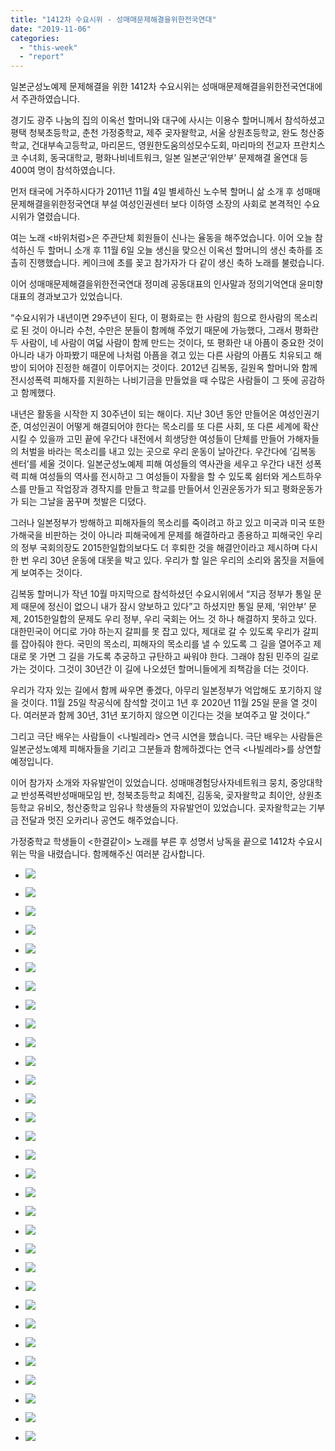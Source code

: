 ```yaml
---
title: "1412차 수요시위 - 성매매문제해결을위한전국연대"
date: "2019-11-06"
categories: 
  - "this-week"
  - "report"
---
```


일본군성노예제 문제해결을 위한 1412차 수요시위는 성매매문제해결을위한전국연대에서 주관하였습니다.

경기도 광주 나눔의 집의 이옥선 할머니와 대구에 사시는 이용수 할머니께서 참석하셨고 평택 청북초등학교, 춘천 가정중학교, 제주 곶자왈학교, 서울 상원초등학교, 완도 청산중학교, 건대부속고등학교, 마리몬드, 영원한도움의성모수도회, 마리마의 전교자 프란치스코 수녀회, 동국대학교, 평화나비네트워크, 일본 일본군‘위안부’ 문제해결 올연대 등 400여 명이 참석하였습니다.

먼저 태국에 거주하시다가 2011년 11월 4일 별세하신 노수복 할머니 삶 소개 후 성매매문제해결을위한정국연대 부설 여성인권센터 보다 이하영 소장의 사회로 본격적인 수요시위가 열렸습니다.

여는 노래 <바위처럼>은 주관단체 회원들이 신나는 율동을 해주었습니다. 이어 오늘 참석하신 두 할머니 소개 후 11월 6일 오늘 생신을 맞으신 이옥선 할머니의 생신 축하를 조촐히 진행했습니다. 케이크에 초를 꽂고 참가자가 다 같이 생신 축하 노래를 불렀습니다.

이어 성매매문제해결을위한전국연대 정미례 공동대표의 인사말과 정의기억연대 윤미향 대표의 경과보고가 있었습니다.

“수요시위가 내년이면 29주년이 된다, 이 평화로는 한 사람의 힘으로 한사람의 목소리로 된 것이 아니라 수천, 수만은 분들이 함께해 주었기 때문에 가능했다, 그래서 평화란 두 사람이, 네 사람이 여덟 사람이 함께 만드는 것이다, 또 평화란 내 아픔이 중요한 것이 아니라 내가 아파봤기 때문에 나처럼 아픔을 겪고 있는 다른 사람의 아픔도 치유되고 해방이 되어야 진정한 해결이 이루어지는 것이다. 2012년 김복동, 길원옥 할머니와 함께 전시성폭력 피해자를 지원하는 나비기금을 만들었을 때 수많은 사람들이 그 뜻에 공감하고 함께했다.

내년은 활동을 시작한 지 30주년이 되는 해이다. 지난 30년 동안 만들어온 여성인권기준, 여성인권이 어떻게 해결되어야 한다는 목소리를 또 다른 사회, 또 다른 세계에 확산시킬 수 있을까 고민 끝에 우간다 내전에서 희생당한 여성들이 단체를 만들어 가해자들의 처벌을 바라는 목소리를 내고 있는 곳으로 우리 운동이 날아간다. 우간다에 ‘김복동 센터’를 세울 것이다. 일본군성노예제 피해 여성들의 역사관을 세우고 우간다 내전 성폭력 피해 여성들의 역사를 전시하고 그 여성들이 자활을 할 수 있도록 쉼터와 게스트하우스를 만들고 작업장과 경작지를 만들고 학교를 만들어서 인권운동가가 되고 평화운동가가 되는 그날을 꿈꾸며 첫발은 디뎠다.

그러나 일본정부가 방해하고 피해자들의 목소리를 죽이려고 하고 있고 미국과 미국 또한 가해국을 비판하는 것이 아니라 피해국에게 문제를 해결하라고 종용하고 피해국인 우리의 정부 국회의장도 2015한일합의보다도 더 후퇴한 것을 해결안이라고 제시하며 다시 한 번 우리 30년 운동에 대못을 박고 있다. 우리가 할 일은 우리의 소리와 몸짓을 저들에게 보여주는 것이다.

김복동 할머니가 작년 10월 마지막으로 참석하셨던 수요시위에서 “지금 정부가 통일 문제 때문에 정신이 없으니 내가 잠시 양보하고 있다”고 하셨지만 통일 문제, ‘위안부’ 문제, 2015한일합의 문제도 우리 정부, 우리 국회는 어느 것 하나 해결하지 못하고 있다. 대한민국이 어디로 가야 하는지 갈피를 못 잡고 있다, 제대로 갈 수 있도록 우리가 갈피를 잡아줘야 한다. 국민의 목소리, 피해자의 목소리를 낼 수 있도록 그 길을 열어주고 제대로 못 가면 그 길을 가도록 추궁하고 규탄하고 싸워야 한다. 그래야 참된 민주의 길로 가는 것이다. 그것이 30년간 이 길에 나오셨던 할머니들에게 죄책감을 더는 것이다.

우리가 각자 있는 길에서 함께 싸우면 좋겠다, 아무리 일본정부가 억압해도 포기하지 않을 것이다. 11월 25일 착공식에 참석할 것이고 1년 후 2020년 11월 25일 문을 열 것이다. 여러분과 함께 30년, 31년 포기하지 않으면 이긴다는 것을 보여주고 말 것이다.”

그리고 극단 배우는 사람들이 <나빌레라> 연극 시연을 했습니다. 극단 배우는 사람들은 일본군성노예제 피해자들을 기리고 그분들과 함께하겠다는 연극 <나빌레라>를 상연할 예정입니다.

이어 참가자 소개와 자유발언이 있었습니다. 성매매경험당사자네트워크 뭉치, 중앙대학교 반성폭력반성매매모임 반, 청북초등학교 최예진, 김동욱, 곶자왈학교 최이안, 상원초등학교 유비오, 청산중학교 임유나 학생들의 자유발언이 있었습니다. 곶자왈학교는 기부금 전달과 멋진 오카리나 공연도 해주었습니다.

가정중학교 학생들이 <한결같이> 노래를 부른 후 성명서 낭독을 끝으로 1412차 수요시위는 막을 내렸습니다. 함께해주신 여러분 감사합니다.

- ![](http://womenandwar.net/kr/wp-content/uploads/2019/11/크기변환IMGP1797.jpg)
    
- ![](http://womenandwar.net/kr/wp-content/uploads/2019/11/크기변환IMGP1804.jpg)
    
- ![](http://womenandwar.net/kr/wp-content/uploads/2019/11/크기변환IMGP1810.jpg)
    
- ![](http://womenandwar.net/kr/wp-content/uploads/2019/11/크기변환IMGP1818.jpg)
    
- ![](http://womenandwar.net/kr/wp-content/uploads/2019/11/크기변환IMGP1821.jpg)
    
- ![](http://womenandwar.net/kr/wp-content/uploads/2019/11/크기변환IMGP1849.jpg)
    
- ![](http://womenandwar.net/kr/wp-content/uploads/2019/11/크기변환IMGP1856.jpg)
    
- ![](http://womenandwar.net/kr/wp-content/uploads/2019/11/크기변환IMGP1858.jpg)
    
- ![](http://womenandwar.net/kr/wp-content/uploads/2019/11/크기변환IMGP1883.jpg)
    
- ![](http://womenandwar.net/kr/wp-content/uploads/2019/11/크기변환IMGP1896.jpg)
    
- ![](http://womenandwar.net/kr/wp-content/uploads/2019/11/크기변환IMGP1898.jpg)
    
- ![](http://womenandwar.net/kr/wp-content/uploads/2019/11/크기변환IMGP1904.jpg)
    
- ![](http://womenandwar.net/kr/wp-content/uploads/2019/11/크기변환IMGP1918.jpg)
    
- ![](http://womenandwar.net/kr/wp-content/uploads/2019/11/크기변환IMGP1924.jpg)
    
- ![](http://womenandwar.net/kr/wp-content/uploads/2019/11/크기변환IMGP1931.jpg)
    
- ![](http://womenandwar.net/kr/wp-content/uploads/2019/11/크기변환IMGP1955.jpg)
    
- ![](http://womenandwar.net/kr/wp-content/uploads/2019/11/크기변환IMGP1959.jpg)
    
- ![](http://womenandwar.net/kr/wp-content/uploads/2019/11/크기변환IMGP1965.jpg)
    
- ![](http://womenandwar.net/kr/wp-content/uploads/2019/11/크기변환IMGP1978.jpg)
    
- ![](http://womenandwar.net/kr/wp-content/uploads/2019/11/크기변환IMGP2001.jpg)
    
- ![](http://womenandwar.net/kr/wp-content/uploads/2019/11/크기변환IMGP2005.jpg)
    
- ![](http://womenandwar.net/kr/wp-content/uploads/2019/11/크기변환IMGP2011.jpg)
    
- ![](http://womenandwar.net/kr/wp-content/uploads/2019/11/크기변환IMGP2016.jpg)
    
- ![](http://womenandwar.net/kr/wp-content/uploads/2019/11/크기변환IMGP2020.jpg)
    
- ![](http://womenandwar.net/kr/wp-content/uploads/2019/11/크기변환IMGP2023.jpg)
    
- ![](http://womenandwar.net/kr/wp-content/uploads/2019/11/크기변환IMGP2028.jpg)
    
- ![](http://womenandwar.net/kr/wp-content/uploads/2019/11/크기변환IMGP2035.jpg)
    
- ![](http://womenandwar.net/kr/wp-content/uploads/2019/11/크기변환IMGP2042.jpg)
    
- ![](http://womenandwar.net/kr/wp-content/uploads/2019/11/크기변환IMGP2052.jpg)
    
- ![](http://womenandwar.net/kr/wp-content/uploads/2019/11/크기변환IMGP2066.jpg)
    
- ![](http://womenandwar.net/kr/wp-content/uploads/2019/11/크기변환S28BW-419110621020-724x1024.jpg)
